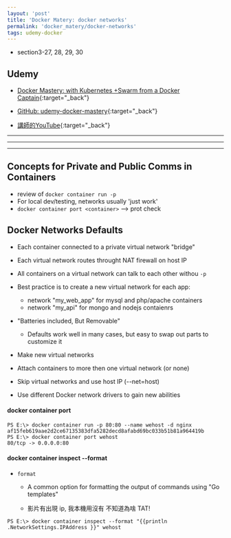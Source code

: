 ```yaml
---
layout: 'post'
title: 'Docker Matery: docker networks'
permalink: 'docker_matery/docker-networks'
tags: udemy-docker 
---
```


- section3-27, 28, 29, 30

## Udemy

- [Docker Mastery: with Kubernetes +Swarm from a Docker Captain](https://www.udemy.com/course/docker-mastery/){:target="_back"}

- [GitHub: udemy-docker-mastery](https://github.com/BretFisher/udemy-docker-mastery){:target="_back"}

- [講師的YouTube](https://www.youtube.com/channel/UC0NErq0RhP51iXx64ZmyVfg){:target="_back"}

---
---
---

## Concepts for Private and Public Comms in Containers

- review of `docker container run -p`
- For local dev/testing, networks usually 'just work'
- `docker container port <container>` --> prot check


## Docker Networks Defaults 

- Each container connected to a private virtual network "bridge"
- Each virtual network routes throught NAT firewall on host IP
- All containers on a virtual network can talk to each other withou `-p`
- Best practice is to create a new virtual network for each app:
   - network "my_web_app" for mysql and php/apache containers
   - network "my_api" for mongo and nodejs contaienrs

- "Batteries included, But Removable"
   - Defaults work well in many cases, but easy to swap out parts to customize it
- Make new virtual networks
- Attach containers to more then one virtual network (or none)
- Skip virtual networks and use host IP (--net=host)
- Use different Docker network drivers to gain new abilities


#### docker container port <container-name>

~~~
PS E:\> docker container run -p 80:80 --name wehost -d nginx
af15feb619aae2d2ce67135383dfa5282decd8afabd69bc033b51b81a964419b
PS E:\> docker container port wehost
80/tcp -> 0.0.0.0:80
~~~

 
#### docker container inspect --format

- `format`

   - A common option for formatting the output of commands using "Go templates"

   - 影片有出現 ip, 我本機用沒有 不知道為啥 TAT!
~~~
PS E:\> docker container inspect --format "{{println .NetworkSettings.IPAddress }}" wehost

~~~
